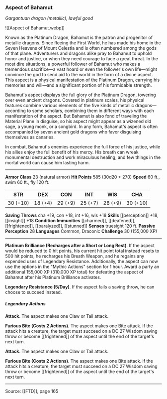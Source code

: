 ### Aspect of Bahamut
_Gargantuan dragon (metallic), lawful good_

![[Aspect of Bahamut.webp]]

Known as the Platinum Dragon, Bahamut is the patron and progenitor of metallic dragons. Since fleeing the First World, he has made his home in the Seven Heavens of Mount Celestia and is often numbered among the gods of that plane. Adventurers and dragons alike pray to Bahamut to uphold honor and justice, or when they need courage to face a great threat. In the most dire situations, a powerful follower of Bahamut who makes a tremendous sacrifice—a vast hoard or even the follower's own life—might convince the god to send aid to the world in the form of a divine aspect. This aspect is a physical manifestation of the Platinum Dragon, carrying his memories and will—and a significant portion of his formidable strength.

Bahamut's aspect displays the full glory of the Platinum Dragon, towering over even ancient dragons. Covered in platinum scales, his physical features combine various elements of the five kinds of metallic dragons—according to some scholars, combining them in different ways with each manifestation of the aspect. But Bahamut is also fond of traveling the Material Plane in disguise, so his aspect might appear as a wizened old sage, a young monk, or a songbird. In any form, Bahamut's aspect is often accompanied by seven ancient gold dragons who favor disguising themselves as canaries.

In combat, Bahamut's enemies experience the full force of his justice, while his allies enjoy the full benefit of his mercy. His breath can wreak monumental destruction and work miraculous healing, and few things in the mortal world can cause him lasting harm.




---

**Armor Class** 23 (natural armor)
**Hit Points** 585 (30d20 + 270)
**Speed** 60 ft., swim 60 ft., fly 120 ft.

| STR     | DEX     | CON     | INT     | WIS     | CHA     |
|---------|---------|---------|---------|---------|---------|
| 30 (+10) | 18 (+4) | 29 (+9) | 25 (+7) | 28 (+9) | 30 (+10) |

**Saving Throws** cha +19, con +18, int +16, wis +18
**Skills** [[perception]] +18, [[insight]] +18
**Condition Immunities** [[charmed]], [[deafened]], [[frightened]], [[paralyzed]], [[stunned]]
**Senses** truesight 120 ft.
**Passive Perception** 28
**Languages** Common, Draconic
**Challenge** 30 (155,000 XP)

---

**Platinum Brilliance (Recharges after a Short or Long Rest)**. If the aspect would be reduced to 0 hit points, his current hit point total instead resets to 500 hit points, he recharges his Breath Weapon, and he regains any expended uses of Legendary Resistance. Additionally, the aspect can now use the options in the "Mythic Actions" section for 1 hour. Award a party an additional 155,000 XP (310,000 XP total) for defeating the aspect of Bahamut after his Platinum Brilliance activates.

**Legendary Resistance (5/Day)**. If the aspect fails a saving throw, he can choose to succeed instead.

##### Legendary Actions
**Attack**. The aspect makes one Claw or Tail attack.

**Furious Bite (Costs 2 Actions)**. The aspect makes one Bite attack. If the attack hits a creature, the target must succeed on a DC 27 Wisdom saving throw or become [[frightened]] of the aspect until the end of the target's next turn.

**Attack**. The aspect makes one Claw or Tail attack.

**Furious Bite (Costs 2 Actions)**. The aspect makes one Bite attack. If the attack hits a creature, the target must succeed on a DC 27 Wisdom saving throw or become [[frightened]] of the aspect until the end of the target's next turn.


---

Source: [[FTD]], page 165